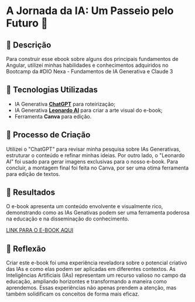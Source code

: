 # A Jornada da IA: Um Passeio pelo Futuro 🌌

## 📒 Descrição
Para construir esse ebook sobre alguns dos principais fundamentos de Angular, utilizei minhas habilidades e conhecimentos adquiridos no Bootcamp da #DIO Nexa - Fundamentos de IA Generativa e Claude 3

## 🤖 Tecnologias Utilizadas
- IA Generativa **[ChatGPT](https://chat.openai.com)** para roteirização;
- IA Generativa **[Leonardo AI](https://leonardo.ai)** para criar a arte visual do e-book;
- Ferramenta **Canva** para edição.

## 🧐 Processo de Criação
Utilizei o "ChatGPT" para revisar minha pesquisa sobre IAs Generativas, estruturar o conteúdo e refinar minhas ideias. Por outro lado, o "Leonardo AI" foi usado para gerar imagens exclusivas para o nosso e-book. Para concluir, a montagem final foi feita no Canva, por ser uma otima ferramenta para edição de textos.

## 🚀 Resultados
O e-book apresenta um conteúdo envolvente e visualmente rico, demonstrando como as IAs Genativas podem ser uma ferramenta poderosa na educação e na disseminação do conhecimento.

[LINK PARA O E-BOOK AQUI]()

## 💭 Reflexão
Criar este e-book foi uma experiência reveladora sobre o potencial criativo das IAs e como elas podem ser aplicadas em diferentes contextos. 
As Inteligências Artificiais (IAs) representam um recurso valioso no campo da educação, ampliando horizontes e transformando a maneira como aprendemos.
Essas experiências não apenas prendem a atenção, mas também solidificam os conceitos de forma mais eficaz. 
